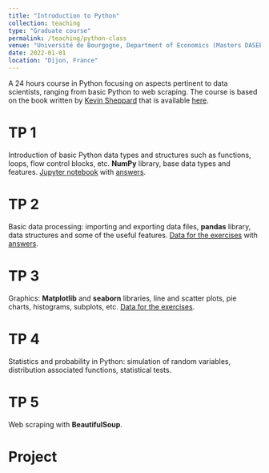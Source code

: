 ```yaml
---
title: "Introduction to Python"
collection: teaching
type: "Graduate course"
permalink: /teaching/python-class
venue: "Université de Bourgogne, Department of Economics (Masters DASEE)"
date: 2022-01-01
location: "Dijon, France"
---
```


A 24 hours course in Python focusing on aspects pertinent to data scientists, ranging from basic Python to web scraping. The course is based on the book written by [Kevin Sheppard](https://www.kevinsheppard.com) that is available [here](https://www.kevinsheppard.com/files/teaching/python/notes/python_introduction_2019.pdf).

TP 1
======
Introduction of basic Python data types and structures such as functions, loops, flow control blocks, etc. <strong>NumPy</strong> library, base data types and features. [Jupyter notebook](https://parsenteva.github.io/files/TP1_Intro.ipynb) with [answers](https://parsenteva.github.io/files/TP1_Intro_Answers.ipynb).

TP 2
======
Basic data processing: importing and exporting data files, <strong>pandas</strong> library, data structures and some of the useful features. [Data for the exercises](https://parsenteva.github.io/files/Data_TP2.zip) with [answers](https://parsenteva.github.io/files/TP2_DataProc_Answers_ch9.ipynb).

TP 3
======
Graphics: <strong>Matplotlib</strong> and <strong>seaborn</strong> libraries, line and scatter plots, pie charts, histograms, subplots, etc. [Data for the exercises](https://parsenteva.github.io/files/FTSE_09.csv).

TP 4
======
Statistics and probability in Python: simulation of random variables, distribution associated functions, statistical tests.

TP 5
======
Web scraping with <strong>BeautifulSoup</strong>.

Project
=======
